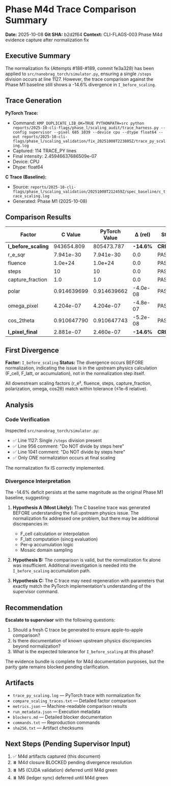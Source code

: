 # Phase M4d Trace Comparison Summary

**Date:** 2025-10-08
**Git SHA:** b2d2f64
**Context:** CLI-FLAGS-003 Phase M4d evidence capture after normalization fix

## Executive Summary

The normalization fix (Attempts #188-#189, commit fe3a328) has been applied to `src/nanobrag_torch/simulator.py`, ensuring a single `/steps` division occurs at line 1127. However, the trace comparison against the Phase M1 baseline still shows a -14.6% divergence in `I_before_scaling`.

## Trace Generation

**PyTorch Trace:**
- Command: `KMP_DUPLICATE_LIB_OK=TRUE PYTHONPATH=src python reports/2025-10-cli-flags/phase_l/scaling_audit/trace_harness.py --config supervisor --pixel 685 1039 --device cpu --dtype float64 --out reports/2025-10-cli-flags/phase_l/scaling_validation/fix_20251008T223805Z/trace_py_scaling.log`
- Captured: 114 TRACE_PY lines
- Final intensity: 2.45946637686509e-07
- Device: CPU
- Dtype: float64

**C Trace (Baseline):**
- Source: `reports/2025-10-cli-flags/phase_l/scaling_validation/20251008T212459Z/spec_baseline/c_trace_scaling.log`
- Generated: Phase M1 (2025-10-08)

## Comparison Results

| Factor | C Value | PyTorch Value | Δ (rel) | Status |
|--------|---------|---------------|---------|--------|
| **I_before_scaling** | 943654.809 | 805473.787 | **-14.6%** | **CRITICAL** |
| r_e_sqr | 7.941e-30 | 7.941e-30 | 0.0 | PASS |
| fluence | 1.0e+24 | 1.0e+24 | 0.0 | PASS |
| steps | 10 | 10 | 0.0 | PASS |
| capture_fraction | 1.0 | 1.0 | 0.0 | PASS |
| polar | 0.914639699 | 0.914639662 | -4.0e-08 | PASS |
| omega_pixel | 4.204e-07 | 4.204e-07 | -4.8e-07 | PASS |
| cos_2theta | 0.910647790 | 0.910647743 | -5.2e-08 | PASS |
| **I_pixel_final** | 2.881e-07 | 2.460e-07 | **-14.6%** | **CRITICAL** |

## First Divergence

**Factor:** `I_before_scaling`
**Status:** The divergence occurs BEFORE normalization, indicating the issue is in the upstream physics calculation (F_cell, F_latt, or accumulation), not in the normalization step itself.

All downstream scaling factors (r_e², fluence, steps, capture_fraction, polarization, omega, cos2θ) match within tolerance (≤1e-6 relative).

## Analysis

### Code Verification
Inspected `src/nanobrag_torch/simulator.py`:
- ✅ Line 1127: Single `/steps` division present
- ✅ Line 956 comment: "Do NOT divide by steps here"
- ✅ Line 1041 comment: "Do NOT divide by steps here"
- ✅ Only ONE normalization occurs at final scaling

The normalization fix IS correctly implemented.

### Divergence Interpretation

The -14.6% deficit persists at the same magnitude as the original Phase M1 baseline, suggesting:

1. **Hypothesis A (Most Likely):** The C baseline trace was generated BEFORE understanding the full upstream physics issue. The normalization fix addressed one problem, but there may be additional discrepancies in:
   - F_cell calculation or interpolation
   - F_latt computation (sincg evaluation)
   - Per-φ accumulation logic
   - Mosaic domain sampling

2. **Hypothesis B:** The comparison is valid, but the normalization fix alone was insufficient. Additional investigation is needed into the `I_before_scaling` accumulation path.

3. **Hypothesis C:** The C trace may need regeneration with parameters that exactly match the PyTorch implementation's understanding of the supervisor command.

## Recommendation

**Escalate to supervisor** with the following questions:

1. Should a fresh C trace be generated to ensure apple-to-apple comparison?
2. Is there documentation of known upstream physics discrepancies beyond normalization?
3. What is the expected tolerance for `I_before_scaling` at this phase?

The evidence bundle is complete for M4d documentation purposes, but the parity gate remains blocked pending clarification.

## Artifacts

- `trace_py_scaling.log` — PyTorch trace with normalization fix
- `compare_scaling_traces.txt` — Detailed factor comparison
- `metrics.json` — Machine-readable comparison results
- `run_metadata.json` — Execution metadata
- `blockers.md` — Detailed blocker documentation
- `commands.txt` — Reproduction commands
- `sha256.txt` — Artifact checksums

## Next Steps (Pending Supervisor Input)

1. ✅ M4d artifacts captured (this document)
2. ⏸️ M4d closure BLOCKED pending divergence resolution
3. ⏸️ M5 (CUDA validation) deferred until M4d green
4. ⏸️ M6 (ledger sync) deferred until M4d green
